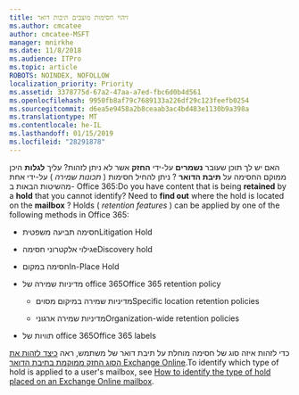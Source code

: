 ```yaml
---
title: זיהוי חסימות מוצבים תיבות דואר
ms.author: cmcatee
author: cmcatee-MSFT
manager: mnirkhe
ms.date: 11/8/2018
ms.audience: ITPro
ms.topic: article
ROBOTS: NOINDEX, NOFOLLOW
localization_priority: Priority
ms.assetid: 3378775d-67a2-47aa-a7ed-fbc6d0b4d561
ms.openlocfilehash: 9950fb8af79c7689133a226df29c123feefb0254
ms.sourcegitcommit: d6ea5e9458a2b8ceaab3ac4bd483e1130b9a398a
ms.translationtype: MT
ms.contentlocale: he-IL
ms.lasthandoff: 01/15/2019
ms.locfileid: "28291878"
---
```

<span data-ttu-id="30203-p101">האם יש לך תוכן שעובר **נשמרים** על-ידי **החזק** אשר לא ניתן לזהות? עליך **לגלות** היכן ממוקם החסימה על **תיבת הדואר** ? ניתן להחיל חסימות ( *תכונות שמירה* ) על-ידי אחת מהשיטות הבאות ב- Office 365:</span><span class="sxs-lookup"><span data-stu-id="30203-p101">Do you have content that is being **retained** by a **hold** that you cannot identify? Need to **find out** where the hold is located on the **mailbox** ? Holds (  *retention features*  ) can be applied by one of the following methods in Office 365:</span></span> 
  
- <span data-ttu-id="30203-105">חסימה תביעה משפטית</span><span class="sxs-lookup"><span data-stu-id="30203-105">Litigation Hold</span></span> 
    
- <span data-ttu-id="30203-106">גילוי אלקטרוני חסימה</span><span class="sxs-lookup"><span data-stu-id="30203-106">eDiscovery hold</span></span>
    
- <span data-ttu-id="30203-107">חסימה במקום</span><span class="sxs-lookup"><span data-stu-id="30203-107">In-Place Hold</span></span>
    
- <span data-ttu-id="30203-108">מדיניות שמירה של office 365</span><span class="sxs-lookup"><span data-stu-id="30203-108">Office 365 retention policy</span></span> 
    
  - <span data-ttu-id="30203-109">מדיניות שמירה במיקום מסוים</span><span class="sxs-lookup"><span data-stu-id="30203-109">Specific location retention policies</span></span>
    
  - <span data-ttu-id="30203-110">מדיניות שמירה ארגוני</span><span class="sxs-lookup"><span data-stu-id="30203-110">Organization-wide retention policies</span></span>
    
- <span data-ttu-id="30203-111">תוויות של office 365</span><span class="sxs-lookup"><span data-stu-id="30203-111">Office 365 labels</span></span>
    
<span data-ttu-id="30203-112">כדי לזהות איזה סוג של חסימה מוחלת על תיבת דואר של משתמש, ראה [כיצד לזהות את הסוג החזק ממוקמת בתיבת הדואר Exchange Online](https://docs.microsoft.com/en-us/office365/securitycompliance/identify-a-hold-on-an-exchange-online-mailbox).</span><span class="sxs-lookup"><span data-stu-id="30203-112">To identify which type of hold is applied to a user's mailbox, see [How to identify the type of hold placed on an Exchange Online mailbox](https://docs.microsoft.com/en-us/office365/securitycompliance/identify-a-hold-on-an-exchange-online-mailbox).</span></span>
  

